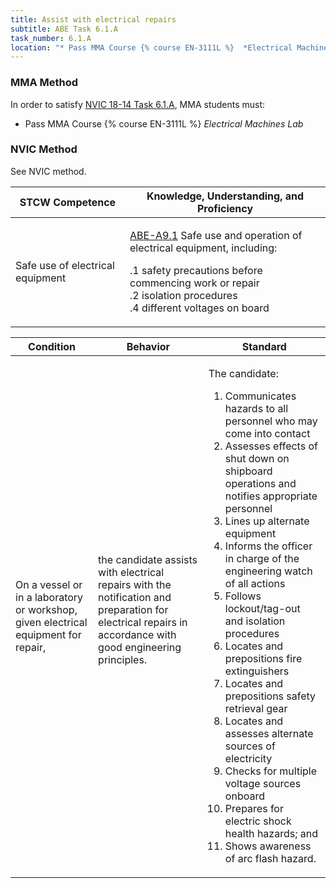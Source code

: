 ```yaml
---
title: Assist with electrical repairs
subtitle: ABE Task 6.1.A 
task_number: 6.1.A
location: "* Pass MMA Course {% course EN-3111L %}  *Electrical Machines Lab*" 
---
```



### MMA Method

In order to satisfy  [NVIC 18-14  Task  6.1.A]({{site.baseurl}}/assets/images/nvic-18-14.pdf), MMA students must:

* Pass MMA Course {% course EN-3111L %}  *Electrical Machines Lab*


### NVIC Method

<a onclick="togglevisibility('nvic_methods')" >See NVIC method.</a>

<div id='nvic_methods' class='hide'>

<table>
<thead>
<tr>
<th class='forty'> STCW Competence </th>
<th class='sixty'> Knowledge, Understanding, and Proficiency </th>
</tr>
</thead>




<tbody>
<tr><td markdown='1'>

Safe use of electrical equipment

</td><td markdown='1'>

[ABE-A9.1](../../tables/35.html#ABE-A9.1) Safe use and operation of electrical equipment, including: 

.1  safety precautions before commencing work or repair    
.2  isolation procedures   
.4  different voltages on board  

</td></tr>


</tbody>
</table>


<table>
<thead>
<tr><th class='twenty'>  Condition </th><th class='twenty'> Behavior </th><th  class='sixty'>Standard </th></tr>
</thead>
<tbody >



<tr><td markdown='1'>

On a vessel or in a laboratory or workshop, given electrical equipment for repair,

</td><td markdown='1'>

the candidate assists with electrical repairs with the notification and preparation for electrical repairs in accordance with good engineering principles.

<br>

<div class="tooltip">
<span class="tooltiptext">
</span>
</div>


</td><td markdown='1'>

The candidate: 

1. Communicates hazards to all personnel who may come into contact
2. Assesses effects of shut down on shipboard operations and notifies appropriate personnel
3. Lines up alternate equipment
4. Informs the officer in charge of the engineering watch of all actions
5. Follows lockout/tag-out and isolation procedures
6. Locates and prepositions fire extinguishers
7. Locates and prepositions safety retrieval gear
8. Locates and assesses alternate sources of electricity
9. Checks for multiple voltage sources onboard
10. Prepares for electric shock health hazards; and 
11. Shows awareness of arc flash hazard. 

</td></tr>
</tbody>
</table>
</div>
